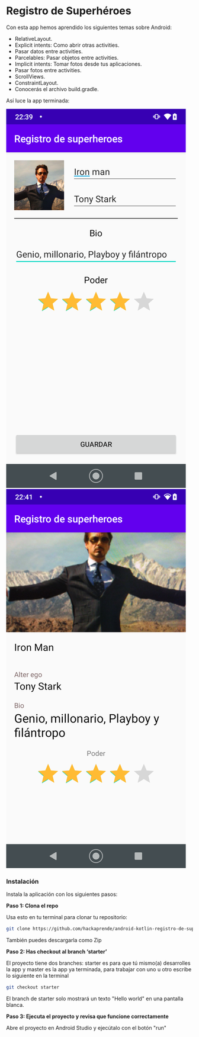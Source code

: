 # Registro de Superhéroes

Con esta app hemos aprendido los siguientes temas sobre Android:

- RelativeLayout.
- Explicit intents: Como abrir otras activities.
- Pasar datos entre activities.
- Parcelables: Pasar objetos entre activities.
- Implicit intents: Tomar fotos desde tus aplicaciones.
- Pasar fotos entre activities.
- ScrollViews.
- ConstraintLayout.
- Conocerás el archivo build.gradle.

Así luce la app terminada:

![Captura 1](screenshots/screen_1.png)
![Captura 2](screenshots/screen_2.png)

### Instalación

Instala la aplicación con los siguientes pasos:

**Paso 1: Clona el repo**

Usa esto en tu terminal para clonar tu repositorio:
```bash
git clone https://github.com/hackaprende/android-kotlin-registro-de-superheroes.git
```
También puedes descargarla como Zip

**Paso 2: Has checkout al branch ‘starter’**

El proyecto tiene dos branches: starter es para que tú mismo(a) desarrolles la app y master es la app ya terminada, para
trabajar con uno u otro escribe lo siguiente en la terminal
```bash
git checkout starter
```
El branch de starter solo mostrará un texto "Hello world" en una pantalla blanca.

**Paso 3: Ejecuta el proyecto y revisa que funcione correctamente**

Abre el proyecto en Android Studio y ejecútalo con el botón "run"
